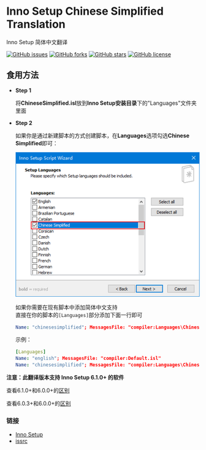 # Inno Setup Chinese Simplified Translation #
Inno Setup 简体中文翻译

[![GitHub issues](https://img.shields.io/github/issues/kira-96/Inno-Setup-Chinese-Simplified-Translation)](https://github.com/kira-96/Inno-Setup-Chinese-Simplified-Translation/issues)
[![GitHub forks](https://img.shields.io/github/forks/kira-96/Inno-Setup-Chinese-Simplified-Translation)](https://github.com/kira-96/Inno-Setup-Chinese-Simplified-Translation/network)
[![GitHub stars](https://img.shields.io/github/stars/kira-96/Inno-Setup-Chinese-Simplified-Translation)](https://github.com/kira-96/Inno-Setup-Chinese-Simplified-Translation/stargazers)
[![GitHub license](https://img.shields.io/github/license/kira-96/Inno-Setup-Chinese-Simplified-Translation)](https://github.com/kira-96/Inno-Setup-Chinese-Simplified-Translation)

## 食用方法 ##

- **Step 1**

  将**ChineseSimplified.isl**放到**Inno Setup安装目录**下的"Languages"文件夹里面

- **Step 2**

  如果你是通过新建脚本的方式创建脚本，在**Languages**选项勾选**Chinese Simplified**即可：
  
  ![wizard](Wizard.png)

  如果你需要在现有脚本中添加简体中文支持  
  直接在你的脚本的`[Languages]`部分添加下面一行即可

  ``` yaml
  Name: "chinesesimplified"; MessagesFile: "compiler:Languages\ChineseSimplified.isl"
  ```

  示例：
  
  ``` yaml
  [Languages]
  Name: "english"; MessagesFile: "compiler:Default.isl"
  Name: "chinesesimplified"; MessagesFile: "compiler:Languages\ChineseSimplified.isl"
  ```

**注意：此翻译版本支持 Inno Setup 6.1.0+ 的软件**

查看6.1.0+和6.0.0+的[区别](https://github.com/jrsoftware/issrc/commit/9e03ea4de5b8639937d2c4024ec8582a7e63b048)

查看6.0.3+和6.0.0+的[区别](https://github.com/jrsoftware/issrc/commit/dfdf02aef168be458b64e77afb20ae53a5b4f2ec)

### 链接 ###

- [Inno Setup](https://jrsoftware.org/isinfo.php)
- [issrc](https://github.com/jrsoftware/issrc)